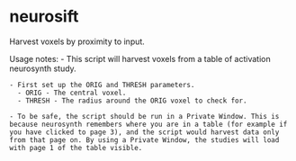 # neurosift
Harvest voxels by proximity to input.

Usage notes:
	- This script will harvest voxels from a table of activation neurosynth study.
	
	- First set up the ORIG and THRESH parameters.
	  - ORIG - The central voxel.
	  - THRESH - The radius around the ORIG voxel to check for.
	
	- To be safe, the script should be run in a Private Window. This is because neurosynth remembers where you are in a table (for example if you have clicked to page 3), and the script would harvest data only from that page on. By using a Private Window, the studies will load with page 1 of the table visible.